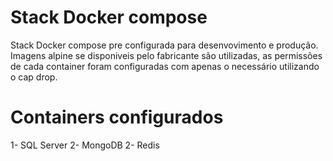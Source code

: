 # Stack Docker compose
Stack Docker compose pre configurada para desenvovimento e produção. Imagens alpine se disponiveis pelo fabricante são utilizadas, as permissões de cada container foram configuradas com apenas o necessário utilizando o cap drop.

# Containers configurados
1- SQL Server
2- MongoDB
2- Redis

